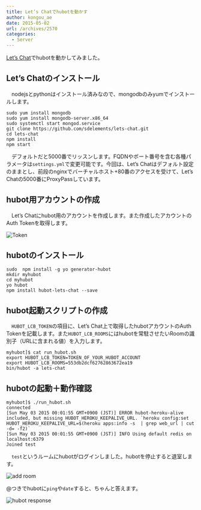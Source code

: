 ```yaml
---
title: Let’s Chatでhubotを動かす
author: kongou_ae
date: 2015-05-02
url: /archives/2570
categories:
  - Server
---
```

[Let&#8217;s Chat][1]でhubotを動かしてみました。

## Let&#8217;s Chatのインストール

　nodejsとpythonはインストール済みなので、mongodbのみyumでインストールします。

<pre><code>sudo yum install mongodb
sudo yum install mongodb-server.x86_64
sudo systemctl start mongod.service
git clone https://github.com/sdelements/lets-chat.git
cd lets-chat
npm install
npm start
</code></pre>

　デフォルトだと5000番でリッスンします。FQDNやポート番号を含む各種パラメータは`settings.yml`で変更可能です。今回は、Let&#8217;s Chatはデフォルト設定のままとし、前段のnginxでバーチャルホスト+80番のアクセスを受けて、Let&#8217;s Chatの5000番にProxyPassしています。

## hubot用アカウントの作成

　Let&#8217;s Chatにhubot用のアカウントを作成します。また作成したアカウントのAuth Tokenを取得します。

![Token][2]

## hubotのインストール

<pre><code>sudo  npm install -g yo generator-hubot
mkdir myhubot
cd myhubot
yo hubot
npm install hubot-lets-chat --save
</code></pre>

## hubot起動スクリプトの作成

　`HUBOT_LCB_TOKEN`の項目に、Let&#8217;s Chat上で取得したhubotアカウントのAuth Tokenを記載します。また`HUBOT_LCB_ROOMS`にはhubotを常駐させたいRoomの識別子（URLに含まれる値）を入力します。

<pre><code>myhubot]$ cat run_hubot.sh
export HUBOT_LCB_TOKEN=TOKEN_OF_YOUR_HUBOT_ACCOUNT
export HUBOT_LCB_ROOMS=553db2dcf62762863672ea19
bin/hubot -a lets-chat
</code></pre>

## hubotの起動＋動作確認

<pre><code>myhubot]$ ./run_hubot.sh                                 
connected
[Sun May 03 2015 00:01:55 GMT+0900 (JST)] ERROR hubot-heroku-alive included, but missing HUBOT_HEROKU_KEEPALIVE_URL. `heroku config:set HUBOT_HEROKU_KEEPALIVE_URL=$(heroku apps:info -s  | grep web_url | cut -d= -f2)`
[Sun May 03 2015 00:01:55 GMT+0900 (JST)] INFO Using default redis on localhost:6379
Joined test
</code></pre>

　`test`というルームにhubotがログインしました。hubotを停止すると退室します。

![add room][3]

@つきでhubotに`ping`や`date`すると、ちゃんと答えます。

![hubot response][4]

 [1]: http://sdelements.github.io/lets-chat/
 [2]: https://aimless.jp/blog/wp-content/uploads/2015/05/SnapCrab_NoName_2015-5-2_23-16-54_No-00.png
 [3]: https://aimless.jp/blog/wp-content/uploads/2015/05/SnapCrab_NoName_2015-5-2_23-11-30_No-00.png
 [4]: https://aimless.jp/blog/wp-content/uploads/2015/05/SnapCrab_NoName_2015-5-2_23-12-0_No-00.png